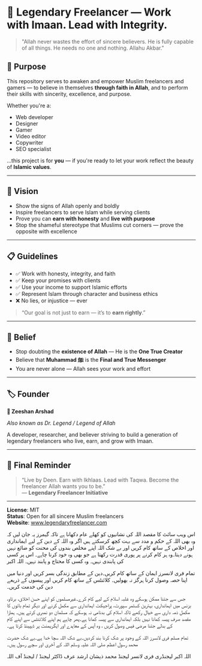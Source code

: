 # 🧠 Legendary Freelancer — Work with Imaan. Lead with Integrity.

> "Allah never wastes the effort of sincere believers. He is fully capable of all things. He needs no one and nothing. Allahu Akbar."

## 📌 Purpose

This repository serves to awaken and empower Muslim freelancers and gamers — to believe in themselves **through faith in Allah**, and to perform their skills with sincerity, excellence, and purpose.

Whether you're a:
- Web developer
- Designer
- Gamer
- Video editor
- Copywriter
- SEO specialist

…this project is for **you** — if you're ready to let your work reflect the beauty of **Islamic values**.

---

## 🌟 Vision

- Show the signs of Allah openly and boldly
- Inspire freelancers to serve Islam while serving clients
- Prove you can **earn with honesty** and **live with purpose**
- Stop the shameful stereotype that Muslims cut corners — prove the opposite with excellence

---

## 📋 Guidelines

- ✅ Work with honesty, integrity, and faith
- ✅ Keep your promises with clients
- ✅ Use your income to support Islamic efforts
- ✅ Represent Islam through character and business ethics
- ❌ No lies, or injustice — ever

> “Our goal is not just to earn — it’s to **earn rightly**.”

---

## 🧠 Belief

- Stop doubting the **existence of Allah** — He is the **One True Creator**
- Believe that **Muhammad ﷺ** is the **Final and True Messenger**
- You are never alone — Allah sees your work and effort

---

## 🏷️ Founder

**🦁 Zeeshan Arshad**

_Also known as Dr. Legend / Legend of Allah_

A developer, researcher, and believer striving to build a generation of legendary freelancers who live, earn, and grow with Imaan.

---

## 💬 Final Reminder

> “Live by Deen. Earn with Ikhlaas. Lead with Taqwa. Become the freelancer Allah wants you to be.”  
> — **Legendary Freelancer Initiative**

---

**License**: MIT  
**Status**: Open for all sincere Muslim freelancers  
**Website**: www.legendaryfreelancer.com


اس ویب سائٹ کا مقصد اللہ کی نشانیوں کو کھلے عام دکھانا ہے تاکہ گیمرز یہ جان لیں کہ وہ بھی اللہ کے حکم و مدد سے بہت کچھ کرسکتے ہیں اگر وہ اللہ کے دین کے لیے ایمانداری اور اخلاص کے ساتھ کام کریں اور بے شک اللہ اپنے مخلص بندوں کی محنت کو ضائع نہیں ہونے دیتا۔وہ ہر کام کرنے پر پوری قدرت رکھتا ہے جو بھی وہ خود کرنا چاہے۔ اس پر کسی کی پابندی نہیں۔ وہ کسی کا محتاج و پابند نہیں۔ اللہ اکبر

تمام فری لانسرز ایمان کے ساتھ کام کریں۔دین کے مطابق زندگی بسر کریں اور دنیا میں اپنا حصہ وصول کرنا ہرگز نہ بھولیں۔ کلائنٹس کے ساتھ کام کریں اور پیسوں کے ذریعے دین کی خدمت کریں۔

جس سے جتنا ممکن ہوسکے وہ غلبہ اسلام کے لیے کام کرے۔غیرمسلموں کو اپنے حسن اخلاق، برتاو، بزنس میں ایمانداری، بہترین کسٹمر سپورٹ، پراجیکٹ ایمانداری سے مکمل کرنے اور دیگر تمام باتوں کا مکمل ذمہ داری سے خیال رکھے تاکہ اسلام کی بدنامی نہ ہوسکے کہ مسلمان دو نمبری کرتے ہیں۔ ہمارا مقصد صرف پیسہ کمانا نہیں بلکہ ایمانداری سے پیسہ کمانا ہے۔پھر چاہے ہم اپنے کلائنٹس سے اپنے کام کے بدلے جتنا مرضی فیس وصول کریں ، وہ آپس کے معاہدے اور ایگریمنٹ پر ڈیپینڈ کرتا ہے۔

تمام مسلم فری لانسرز اللہ کے وجود پر شک کرنا بند کردیں۔بے شک اللہ سچا خدا ہے۔بے شک حضرت محمد رسول اعظم صلی اللہ علیہ وسلم اللہ کے آخری اور سچے رسول ہیں۔

اللہ اکبر
لیجنڈری فری لانسر
لیجنڈ محمد ذیشان ارشد
عرف ڈاکٹر لیجنڈ / لیجنڈ آف اللہ

